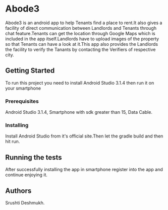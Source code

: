 # Abode3

Abode3 is an android app to help Tenants find a place to rent.It also gives a facility of direct communication between Landlords and Tenants through chat feature.Tenants can get the location through Google Maps which is included in the app itself.Landlords have to upload images of the property so that Tenants can have a look at it.This app also provides the Landlords the facility to verify the Tanants by contacting the Verifiers of respective city. 

## Getting Started

To run this project you need to install Android Studio 3.1.4 then run it on your smartphone

### Prerequisites
Android Studio 3.1.4,
Smartphone with sdk greater than 15,
Data Cable.

### Installing
Install Android Studio from it's official site.Then let the gradle build and then hit run.

## Running the tests

After successfully installing the app in smartphone register into the app and continue enjoying it. 

## Authors

Srushti Deshmukh.

